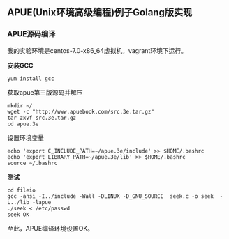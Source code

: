 ## APUE(Unix环境高级编程)例子Golang版实现

### APUE源码编译
我的实验环境是centos-7.0-x86_64虚拟机，vagrant环境下运行。

**安装GCC**

```
yum install gcc
```

获取apue第三版源码并解压

```
mkdir ~/
wget -c "http://www.apuebook.com/src.3e.tar.gz"
tar zxvf src.3e.tar.gz
cd apue.3e
```

设置环境变量

```
echo 'export C_INCLUDE_PATH=~/apue.3e/include' >> $HOME/.bashrc
echo 'export LIBRARY_PATH=~/apue.3e/lib' >> $HOME/.bashrc
source ~/.bashrc
```

**测试**

```
cd fileio
gcc -ansi -I../include -Wall -DLINUX -D_GNU_SOURCE  seek.c -o seek  -L../lib -lapue
./seek < /etc/passwd
seek OK 
```

至此，APUE编译环境设置OK。


